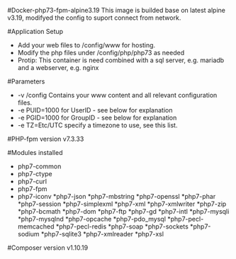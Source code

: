 #Docker-php73-fpm-alpine3.19
This image is builded base on latest alpine v3.19, modifyed the config to suport connect from network.

#Application Setup
* Add your web files to /config/www for hosting.
* Modify the php files under /config/php/php73 as needed
* Protip: This container is need combined with a sql server, e.g. mariadb and a webserver, e.g. nginx

#Parameters
* -v /config	Contains your www content and all relevant configuration files.
* -e PUID=1000	for UserID - see below for explanation
* -e PGID=1000	for GroupID - see below for explanation
* -e TZ=Etc/UTC	specify a timezone to use, see this list.

#PHP-fpm version
v7.3.33

#Modules installed
*    php7-common
*    php7-ctype
*    php7-curl
*    php7-fpm
*    php7-iconv
    *php7-json
    *php7-mbstring
    *php7-openssl
    *php7-phar
    *php7-session
    *php7-simplexml
    *php7-xml
    *php7-xmlwriter
    *php7-zip
    *php7-bcmath
    *php7-dom
    *php7-ftp
    *php7-gd
    *php7-intl
    *php7-mysqli
    *php7-mysqlnd
    *php7-opcache
    *php7-pdo_mysql
    *php7-pecl-memcached
    *php7-pecl-redis
    *php7-soap
    *php7-sockets
    *php7-sodium
    *php7-sqlite3
    *php7-xmlreader
    *php7-xsl

#Composer version
v1.10.19
